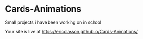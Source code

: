 # Cards-Animations
Small projects i have been working on in school

Your site is live at https://ericclasson.github.io/Cards-Animations/
